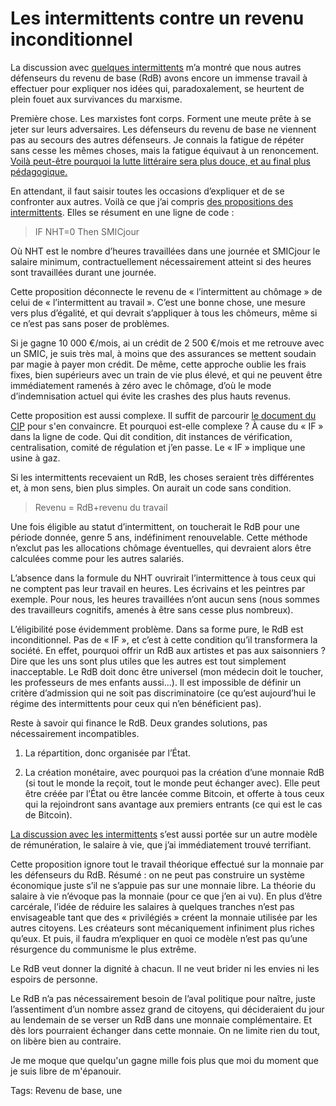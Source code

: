 # Les intermittents contre un revenu inconditionnel

La discussion avec [quelques intermittents](https://www.facebook.com/carolefabre1/posts/10152233215573865) m’a montré que nous autres défenseurs du revenu de base (RdB) avons encore un immense travail à effectuer pour expliquer nos idées qui, paradoxalement, se heurtent de plein fouet aux survivances du marxisme.<span id="more-36068"></span>

Première chose. Les marxistes font corps. Forment une meute prête à se jeter sur leurs adversaires. Les défenseurs du revenu de base ne viennent pas au secours des autres défenseurs. Je connais la fatigue de répéter sans cesse les mêmes choses, mais la fatigue équivaut à un renoncement. [Voilà peut-être pourquoi la lutte littéraire sera plus douce, et au final plus pédagogique.](http://blog.tcrouzet.com/2014/06/14/chroniques-au-temps-du-revenu-de-base/)

En attendant, il faut saisir toutes les occasions d’expliquer et de se confronter aux autres. Voilà ce que j’ai compris [des propositions des intermittents](http://www.cip-idf.org/IMG/pdf/NMlong.pdf). Elles se résument en une ligne de code :

> IF NHT=0 Then SMICjour

Où NHT est le nombre d’heures travaillées dans une journée et SMICjour le salaire minimum, contractuellement nécessairement atteint si des heures sont travaillées durant une journée.

Cette proposition déconnecte le revenu de « l’intermittent au chômage » de celui de « l’intermittent au travail ». C’est une bonne chose, une mesure vers plus d’égalité, et qui devrait s’appliquer à tous les chômeurs, même si ce n’est pas sans poser de problèmes.

Si je gagne 10 000 €/mois, ai un crédit de 2 500 €/mois et me retrouve avec un SMIC, je suis très mal, à moins que des assurances se mettent soudain par magie à payer mon crédit. De même, cette approche oublie les frais fixes, bien supérieurs avec un train de vie plus élevé, et qui ne peuvent être immédiatement ramenés à zéro avec le chômage, d’où le mode d’indemnisation actuel qui évite les crashes des plus hauts revenus.

Cette proposition est aussi complexe. Il suffit de parcourir [le document du CIP](http://www.cip-idf.org/IMG/pdf/NMlong.pdf) pour s'en convaincre. Et pourquoi est-elle complexe ? À cause du « IF » dans la ligne de code. Qui dit condition, dit instances de vérification, centralisation, comité de régulation et j’en passe. Le « IF » implique une usine à gaz.

Si les intermittents recevaient un RdB, les choses seraient très différentes et, à mon sens, bien plus simples. On aurait un code sans condition.

> Revenu = RdB+revenu du travail

Une fois éligible au statut d’intermittent, on toucherait le RdB pour une période donnée, genre 5 ans, indéfiniment renouvelable. Cette méthode n’exclut pas les allocations chômage éventuelles, qui devraient alors être calculées comme pour les autres salariés.

L’absence dans la formule du NHT ouvrirait l’intermittence à tous ceux qui ne comptent pas leur travail en heures. Les écrivains et les peintres par exemple. Pour nous, les heures travaillées n’ont aucun sens (nous sommes des travailleurs cognitifs, amenés à être sans cesse plus nombreux).

L’éligibilité pose évidemment problème. Dans sa forme pure, le RdB est inconditionnel. Pas de « IF », et c’est à cette condition qu’il transformera la société. En effet, pourquoi offrir un RdB aux artistes et pas aux saisonniers ? Dire que les uns sont plus utiles que les autres est tout simplement inacceptable. Le RdB doit donc être universel (mon médecin doit le toucher, les professeurs de mes enfants aussi...). Il est impossible de définir un critère d’admission qui ne soit pas discriminatoire (ce qu’est aujourd’hui le régime des intermittents pour ceux qui n’en bénéficient pas).

Reste à savoir qui finance le RdB. Deux grandes solutions, pas nécessairement incompatibles.

1. La répartition, donc organisée par l’État.

2. La création monétaire, avec pourquoi pas la création d’une monnaie RdB (si tout le monde la reçoit, tout le monde peut échanger avec). Elle peut être créée par l’État ou être lancée comme Bitcoin, et offerte à tous ceux qui la rejoindront sans avantage aux premiers entrants (ce qui est le cas de Bitcoin).

[La discussion avec les intermittents](https://www.facebook.com/pascale.dore.5/posts/10204119672936704) s’est aussi portée sur un autre modèle de rémunération, le salaire à vie, que j’ai immédiatement trouvé terrifiant.

Cette proposition ignore tout le travail théorique effectué sur la monnaie par les défenseurs du RdB. Résumé : on ne peut pas construire un système économique juste s’il ne s’appuie pas sur une monnaie libre. La théorie du salaire à vie n’évoque pas la monnaie (pour ce que j’en ai vu). En plus d’être carcérale, l’idée de réduire les salaires à quelques tranches n’est pas envisageable tant que des « privilégiés » créent la monnaie utilisée par les autres citoyens. Les créateurs sont mécaniquement infiniment plus riches qu’eux. Et puis, il faudra m’expliquer en quoi ce modèle n’est pas qu’une résurgence du communisme le plus extrême.

Le RdB veut donner la dignité à chacun. Il ne veut brider ni les envies ni les espoirs de personne.

Le RdB n’a pas nécessairement besoin de l’aval politique pour naître, juste l’assentiment d’un nombre assez grand de citoyens, qui décideraient du jour au lendemain de se verser un RdB dans une monnaie complémentaire. Et dès lors pourraient échanger dans cette monnaie. On ne limite rien du tout, on libère bien au contraire.

Je me moque que quelqu'un gagne mille fois plus que moi du moment que je suis libre de m'épanouir.

Tags: Revenu de base, une